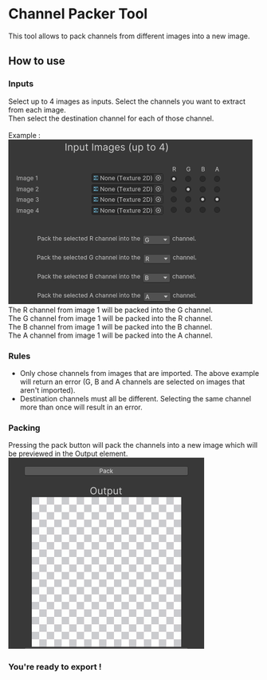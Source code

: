 # Channel Packer Tool

This tool allows to pack channels from different images into a new image.

## How to use
### Inputs
Select up to 4 images as inputs. Select the channels you want to extract from each image. \
Then select the destination channel for each of those channel. \
\
Example : \
![Alt text](image.png) \
The R channel from image 1 will be packed into the G channel. \
The G channel from image 1 will be packed into the R channel. \
The B channel from image 1 will be packed into the B channel. \
The A channel from image 1 will be packed into the A channel. 

### Rules
- Only chose channels from images that are imported. The above example will return an error (G, B and A channels are selected on images that aren't imported).
- Destination channels must all be different. Selecting the same channel more than once will result in an error.

### Packing 
Pressing the pack button will pack the channels into a new image which will be previewed in the Output element. \
![Alt text](image-1.png) 

### You're ready to export !

